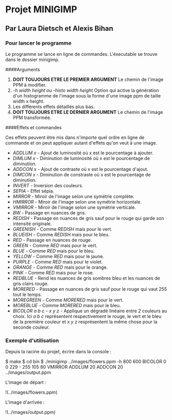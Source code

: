 # Projet MINIGIMP 
## Par Laura Dietsch et Alexis Bihan

### Pour lancer le programme 

Le programme se lance en ligne de commandes. L'éxecutable se trouve dans le dossier minigimp. 

####Arguments

1. **DOIT TOUJOURS ETRE LE PREMIER ARGUMENT** Le chemin de l'image PPM à modifier.
2. *-h width height ou -histo width height* Option qui active la génération d'un histogramme de l'image sous la forme d'une image ppm de taille width x height.
3. Les différents effets détaillés plus bas. 
4. **DOIT TOUJOURS ETRE LE DERNIER ARGUMENT** Le chemin de l'image PPM transformée.

####Effets et commandes 

Ces effets peuvent être mis dans n'importe quel ordre en ligne de commande et on peut appliquer autant d'effets qu'on veut à une image.

* *ADDLUM x* - Ajout de luminosité où x est le pourcentage à ajouter.
* *DIMLUM x* - Diminution de luminosité où x est le pourcentage de diminution.
* *ADDCON x* - Ajout de contraste où x est le pourcentage d'ajout.
* *DIMCON x* - Diminution de constraste où x est le pourcentage de diminution.
* *INVERT* - Inversion des couleurs.
* *SEPIA* - Effet sépia.
* *MIRROR* - Miroir de l'image selon une symétrie complète.
* *HMIRROR* - Miroir de l'image selon une symétrie horizontale.
* *VMIRROR* - Miroir de l'image selon une symétrie verticale.
* *BW* - Passage en nuances de gris.
* *REDISH* - Passage en nuances de gris sauf pour le rouge qui garde son intensité originale.
* *GREENISH* - Comme *REDISH* mais pour le vert.
* *BLUEISH* - Comme *REDISH* mais pour le bleu.
* *RED* - Passage en nuances de rouge.
* *GREEN* - Comme *RED* mais pour le vert.
* *BLUE* - Comme *RED* mais pour le bleu.
* *YELLOW* - Comme *RED* mais pour le jaune.
* *PURPLE* - Comme *RED* mais pour le violet.
* *ORANGE* - Comme *RED* mais pour le orange.
* *PINK* - Comme *RED* mais pour le rose.
* *REDBLUE* - Rend les nuances de gris sombres bleu et les nuances de gris clairs rouge. 
* *MORERED* - Passage en nuances de gris sauf pour le rouge qui vaut 255 tout le temps.
* *MOREGREEN* - Comme *MORERED* mais pour le vert.
* *MOREBLUE* - Comme *MORERED* mais pour le bleu.
* *BICOLOR a b c - x y z* - Applique un dégradé linéaire entre 2 couleurs au choix. Ici *a b c* représentent respectivement le rouge, le vert et le bleu de la première couleur et *x y z* resprésentent la même chose pour la seconde couleur. 

### Exemple d'utilisation 

Depuis la racine du projet, écrire dans la console : 

$ make
$ cd bin
$ ./minigimp ../images/flowers.ppm -h 800 600 BICOLOR 0 0 229 - 255 105 80 VMIRROR ADDLUM 20 ADDCON 20 ../images/output.ppm

L'image de départ :

!(../images/flowers.ppm)

L'image d'arrivée :

!(../images/output.ppm)



